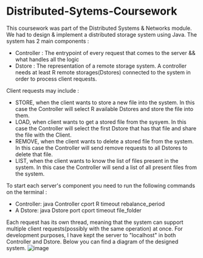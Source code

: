 # Distributed-Sytems-Coursework
This coursework was part of the Distributed Systems & Networks module.
We had to design & implement a distributed storage system using Java. The system has 2 main components : 
  - Controller : The entrypoint of every request that comes to the server && what handles all the logic
  - Dstore : The representation of a remote storage system.
A controller needs at least R remote storages(Dstores) connected to the system in order to process client requests.

Client requests may include : 
 - STORE, when the client wants to store a new file into the system. In this case the Controller will select R available Dstores and store the file into them.
 - LOAD, when client wants to get a stored file from the sysyem. In this case the Controller will select the first Dstore that has that file and share the file with the Client.
 - REMOVE, when the client wants to delete a stored file from the system. In this case the Controller will send remove requests to all Dstores to delete that file.
 - LIST, when the client wants to know the list of files present in the system. In this case the Controller will send a list of all present files from the system.
 
 To start each server's component you need to run the following commands on the terminal : 
 - Controller: java Controller cport R timeout rebalance_period
 - A Dstore: java Dstore port cport timeout file_folder

Each request has its own thread, meaning that the system can support multiple client requests(possibly with the same operation) at once.
For development purposes, I have kept the server to "localhost" in both Controller and Dstore.
Below you can find a diagram of the designed system.
![image](https://user-images.githubusercontent.com/31124236/120066517-ca6cde00-c06e-11eb-8993-4514aea641ae.png)
